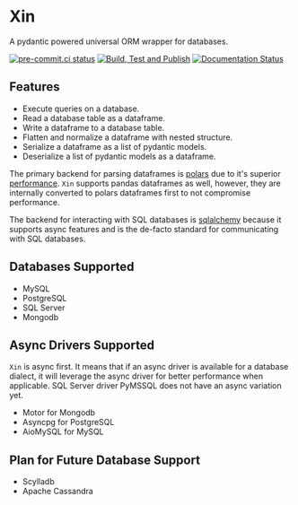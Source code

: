 # Xin

A pydantic powered universal ORM wrapper for databases.

[![pre-commit.ci status](https://results.pre-commit.ci/badge/github/proafxin/xin/develop.svg)](https://results.pre-commit.ci/latest/github/proafxin/xin/develop)
[![Build, Test and Publish](https://github.com/proafxin/xin/actions/workflows/cicd.yaml/badge.svg)](https://github.com/proafxin/xin/actions/workflows/cicd.yaml)
[![Documentation Status](https://readthedocs.org/projects/xin/badge/?version=latest)](https://xin.readthedocs.io/en/latest/?badge=latest)

## Features

* Execute queries on a database.
* Read a database table as a dataframe.
* Write a dataframe to a database table.
* Flatten and normalize a dataframe with nested structure.
* Serialize a dataframe as a list of pydantic models.
* Deserialize a list of pydantic models as a dataframe.

The primary backend for parsing dataframes is [polars](https://pola.rs/) due to it's superior [performance](https://pola.rs/_astro/perf-illustration.jHjw6PiD_165TDG.svg). `Xin` supports pandas dataframes as well, however, they are internally converted to polars dataframes first to not compromise performance.

The backend  for interacting with SQL databases is [sqlalchemy](https://www.sqlalchemy.org/) because it supports async features and is the de-facto standard for communicating with SQL databases.

## Databases Supported

* MySQL
* PostgreSQL
* SQL Server
* Mongodb

## Async Drivers Supported

`Xin` is async first. It means that if an async driver is available for a database dialect, it will leverage the async driver for better performance when  applicable. SQL Server driver PyMSSQL does not have an async variation yet.

* Motor for Mongodb
* Asyncpg for PostgreSQL
* AioMySQL for MySQL

## Plan for Future Database Support

* Scylladb
* Apache Cassandra
